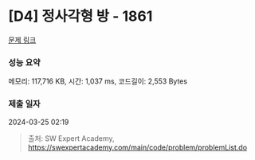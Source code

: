 # [D4] 정사각형 방 - 1861 

[문제 링크](https://swexpertacademy.com/main/code/problem/problemDetail.do?contestProbId=AV5LtJYKDzsDFAXc) 

### 성능 요약

메모리: 117,716 KB, 시간: 1,037 ms, 코드길이: 2,553 Bytes

### 제출 일자

2024-03-25 02:19



> 출처: SW Expert Academy, https://swexpertacademy.com/main/code/problem/problemList.do